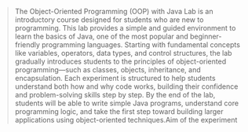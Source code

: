 > The Object-Oriented Programming (OOP) with Java Lab is an introductory course designed for students who are new to programming. This lab provides a simple and guided environment to learn the basics of Java, one of the most popular and beginner-friendly programming languages.
> Starting with fundamental concepts like variables, operators, data types, and control structures, the lab gradually introduces students to the principles of object-oriented programming—such as classes, objects, inheritance, and encapsulation. Each experiment is structured to help students understand both how and why code works, building their confidence and problem-solving skills step by step. By the end of the lab, students will be able to write simple Java programs, understand core programming logic, and take the first step toward building larger applications using object-oriented techniques.Aim of the experiment
